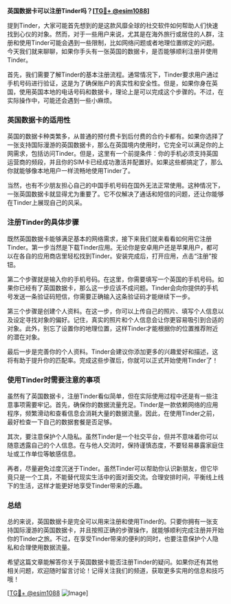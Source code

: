 **英国数据卡可以注册Tinder吗？[[TG💪+ @esim1088](https://t.me/s/esim1088)]**

提到Tinder，大家可能首先想到的是这款风靡全球的社交软件如何帮助人们快速找到心仪的对象。然而，对于一些用户来说，尤其是在海外旅行或居住的人群，注册和使用Tinder可能会遇到一些限制，比如网络问题或者地理位置绑定的问题。今天我们就来聊聊，如果你手头有一张英国的数据卡，是否能够顺利注册并使用Tinder。

首先，我们需要了解Tinder的基本注册流程。通常情况下，Tinder要求用户通过手机号码进行验证，这是为了确保账户的真实性和安全性。但是，如果你身在英国，使用英国本地的电话号码和数据卡，理论上是可以完成这个步骤的。不过，在实际操作中，可能还会遇到一些小麻烦。

### 英国数据卡的适用性

英国的数据卡种类繁多，从普通的预付费卡到后付费的合约卡都有。如果你选择了一张支持国际漫游的英国数据卡，那么在英国境内使用时，它完全可以满足你的上网需求，包括访问Tinder。但是，这里有一个前提条件：你的手机必须支持英国运营商的频段，并且你的SIM卡已经成功激活并配置好。如果这些都搞定了，那么你就能够像本地用户一样流畅地使用Tinder了。

当然，也有不少朋友担心自己的中国手机号码在国外无法正常使用。这种情况下，一张英国数据卡就显得尤为重要了。它不仅解决了通话和短信的问题，还让你能够在Tinder上展现自己的风采。

### 注册Tinder的具体步骤

既然英国数据卡能够满足基本的网络需求，接下来我们就来看看如何用它注册Tinder。第一步当然是下载Tinder应用。无论你是安卓用户还是苹果用户，都可以在各自的应用商店里轻松找到Tinder。安装完成后，打开应用，点击“注册”按钮。

第二个步骤就是输入你的手机号码。在这里，你需要填写一个英国的手机号码。如果你已经有了英国数据卡，那么这一步应该不成问题。Tinder会向你提供的手机号发送一条验证码短信，你需要正确输入这条验证码才能继续下一步。

第三个步骤是创建个人资料。在这一步，你可以上传自己的照片、填写个人信息以及设定寻找对象的偏好。记住，真实的照片和个人信息会让你更容易吸引到合适的对象。此外，别忘了设置你的地理位置，这样Tinder才能根据你的位置推荐附近的潜在对象。

最后一步是完善你的个人资料。Tinder会建议你添加更多的兴趣爱好和描述，这将有助于提升你的匹配率。完成这些步骤后，你就可以正式开始使用Tinder了！

### 使用Tinder时需要注意的事项

虽然有了英国数据卡，注册Tinder看似简单，但在实际使用过程中还是有一些注意事项需要牢记。首先，确保你的数据流量充足。Tinder是一款依赖网络的应用程序，频繁滑动和查看信息会消耗大量的数据流量。因此，在使用Tinder之前，最好检查一下自己的数据套餐是否足够。

其次，要注意保护个人隐私。虽然Tinder是一个社交平台，但并不意味着你可以随意透露自己的个人信息。在与他人交流时，保持谨慎态度，不要轻易暴露家庭住址或工作单位等敏感信息。

再者，尽量避免过度沉迷于Tinder。虽然Tinder可以帮助你认识新朋友，但它毕竟只是一个工具，不能替代现实生活中的面对面交流。合理安排时间，平衡线上线下的生活，这样才能更好地享受Tinder带来的乐趣。

### 总结

总的来说，英国数据卡是完全可以用来注册和使用Tinder的。只要你拥有一张支持国际漫游的英国数据卡，并且按照正确的步骤操作，就能够顺利完成注册并开始你的Tinder之旅。不过，在享受Tinder带来的便利的同时，也要注意保护个人隐私和合理使用数据流量。

希望这篇文章能解答你关于英国数据卡能否注册Tinder的疑问。如果你还有其他相关问题，欢迎随时留言讨论！记得关注我们的频道，获取更多实用的信息和技巧哦！

[[TG💪+ @esim1088](https://t.me/s/esim1088) ![Image](https://i.postimg.cc/4NQfJmqS/Snipaste-2025-05-13-00-14-12.png)]